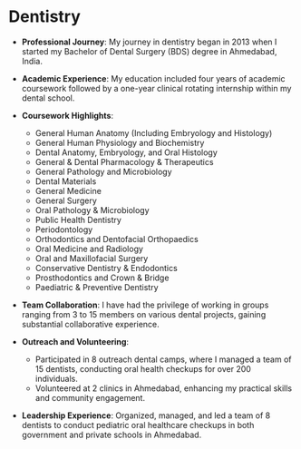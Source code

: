 # Dentistry

- **Professional Journey**: My journey in dentistry began in 2013 when I started my Bachelor of Dental Surgery (BDS) degree in Ahmedabad, India.
  
- **Academic Experience**: My education included four years of academic coursework followed by a one-year clinical rotating internship within my dental school.

- **Coursework Highlights**: 
  - General Human Anatomy (Including Embryology and Histology)
  - General Human Physiology and Biochemistry
  - Dental Anatomy, Embryology, and Oral Histology
  - General & Dental Pharmacology & Therapeutics
  - General Pathology and Microbiology
  - Dental Materials
  - General Medicine
  - General Surgery
  - Oral Pathology & Microbiology
  - Public Health Dentistry
  - Periodontology
  - Orthodontics and Dentofacial Orthopaedics
  - Oral Medicine and Radiology
  - Oral and Maxillofacial Surgery
  - Conservative Dentistry & Endodontics
  - Prosthodontics and Crown & Bridge
  - Paediatric & Preventive Dentistry
  
- **Team Collaboration**: I have had the privilege of working in groups ranging from 3 to 15 members on various dental projects, gaining substantial collaborative experience.

- **Outreach and Volunteering**: 
  - Participated in 8 outreach dental camps, where I managed a team of 15 dentists, conducting oral health checkups for over 200 individuals.
  - Volunteered at 2 clinics in Ahmedabad, enhancing my practical skills and community engagement.

- **Leadership Experience**: Organized, managed, and led a team of 8 dentists to conduct pediatric oral healthcare checkups in both government and private schools in Ahmedabad.
